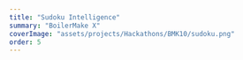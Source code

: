 ```yaml
---
title: "Sudoku Intelligence" 
summary: "BoilerMake X"
coverImage: "assets/projects/Hackathons/BMK10/sudoku.png"
order: 5
--- 
```

